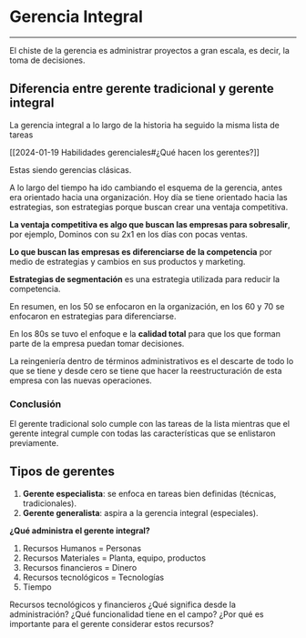 # Gerencia Integral

---

El chiste de la gerencia es administrar proyectos a gran escala, es decir, la toma de decisiones.

## Diferencia entre gerente tradicional y gerente integral
La gerencia integral a lo largo de la historia ha seguido la misma lista de tareas 

[[2024-01-19 Habilidades gerenciales#¿Qué hacen los gerentes?]]

Estas siendo gerencias clásicas.

A lo largo del tiempo ha ido cambiando el esquema de la gerencia, antes era orientado hacia una organización. Hoy día se tiene orientado hacia las estrategias, son estrategias porque buscan crear una ventaja competitiva.

**La ventaja competitiva es algo que buscan las empresas para sobresalir**, por ejemplo, Dominos con su 2x1 en los días con pocas ventas.

**Lo que buscan las empresas es diferenciarse de la competencia** por medio de estrategias y cambios en sus productos y marketing.

**Estrategias de segmentación** es una estrategia utilizada para reducir la competencia.

En resumen, en los 50 se enfocaron en la organización, en los 60 y 70 se enfocaron en estrategias para diferenciarse.

En los 80s se tuvo el enfoque e la **calidad total** para que los que forman parte de la empresa puedan tomar decisiones.

La reingeniería dentro de términos administrativos es el descarte de todo lo que se tiene y desde cero se tiene que hacer la reestructuración de esta empresa con las nuevas operaciones.

### Conclusión
El gerente tradicional solo cumple con las tareas de la lista mientras que el gerente integral cumple con todas las características que se enlistaron previamente.

## Tipos de gerentes
1. **Gerente especialista**: se enfoca en tareas bien definidas (técnicas, tradicionales).
2. **Gerente generalista**: aspira a la gerencia integral (especiales).

**¿Qué administra el gerente integral?**
1. Recursos Humanos = Personas
2. Recursos Materiales = Planta, equipo, productos
3. Recursos financieros = Dinero
4. Recursos tecnológicos = Tecnologías
5. Tiempo

Recursos tecnológicos y financieros
¿Qué significa desde la administración?
¿Qué funcionalidad tiene en el campo?
¿Por qué es importante para el gerente considerar estos recursos?